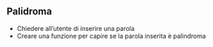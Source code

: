 ## Palidroma
- Chiedere all’utente di inserire una parola
- Creare una funzione per capire se la parola inserita è palindroma
